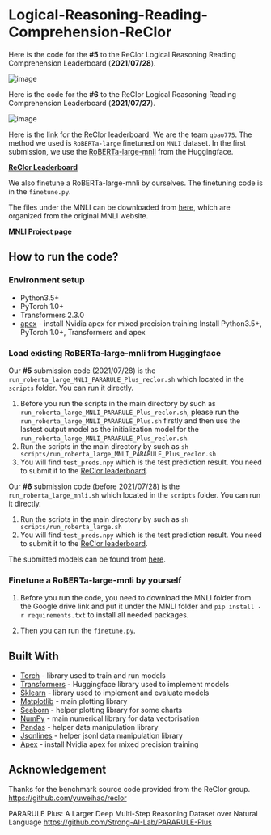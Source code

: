 # Logical-Reasoning-Reading-Comprehension-ReClor
Here is the code for the **#5** to the ReClor Logical Reasoning Reading Comprehension Leaderboard (**2021/07/28**). 

![image](https://user-images.githubusercontent.com/23516191/127267725-54938a0c-c3d9-41ae-a9a5-77095b11e523.png)

Here is the code for the **#6** to the ReClor Logical Reasoning Reading Comprehension Leaderboard (**2021/07/27**). 

![image](https://user-images.githubusercontent.com/23516191/125377937-f4415080-e3e1-11eb-897d-48350be6792f.png)

Here is the link for the ReClor leaderboard. We are the team `qbao775`. The method we used is `RoBERTa-large` finetuned on `MNLI` dataset. In the first submission, we use the [RoBERTa-large-mnli](https://huggingface.co/roberta-large-mnli) from the Huggingface. 

**[ReClor Leaderboard](https://eval.ai/web/challenges/challenge-page/503/leaderboard/1347)**

We also finetune a RoBERTa-large-mnli by ourselves. The finetuning code is in the `finetune.py`.

The files under the MNLI can be downloaded from [here](https://drive.google.com/drive/folders/159eVK6IsKRvzJPwdawJphnfMBr9MtDtO?usp=sharing), which are organized from the original MNLI website.

**[MNLI Project page](https://www.nyu.edu/projects/bowman/multinli/)**

##  How to run the code?
### Environment setup
- Python3.5+
- PyTorch 1.0+
- Transformers 2.3.0
- [apex](https://github.com/NVIDIA/apex) - install Nvidia apex for mixed precision training
Install Python3.5+, PyTorch 1.0+, Transformers and apex

### Load existing RoBERTa-large-mnli from Huggingface
Our **#5** submission code (2021/07/28) is the `run_roberta_large_MNLI_PARARULE_Plus_reclor.sh` which located in the `scripts` folder. You can run it directly.
1. Before you run the scripts in the main directory by such as `run_roberta_large_MNLI_PARARULE_Plus_reclor.sh`, please run the `run_roberta_large_MNLI_PARARULE_Plus.sh` firstly and then use the lastest output model as the initialization model for the `run_roberta_large_MNLI_PARARULE_Plus_reclor.sh`.
2. Run the scripts in the main directory by such as `sh scripts/run_roberta_large_MNLI_PARARULE_Plus_reclor.sh`
3. You will find `test_preds.npy` which is the test prediction result. You need to submit it to the [ReClor leaderboard](https://evalai.cloudcv.org/web/challenges/challenge-page/503/leaderboard/1347).

Our **#6** submission code (before 2021/07/28) is the `run_roberta_large_mnli.sh` which located in the `scripts` folder. You can run it directly.
1. Run the scripts in the main directory by such as `sh scripts/run_roberta_large.sh`
2. You will find `test_preds.npy` which is the test prediction result. You need to submit it to the [ReClor leaderboard](https://evalai.cloudcv.org/web/challenges/challenge-page/503/leaderboard/1347).

The submitted models can be found from [here](https://drive.google.com/drive/folders/1krlBEyBMsHGKa8i-HVCMR1l3RT4c4Ne_?usp=sharing).

### Finetune a RoBERTa-large-mnli by yourself
1. Before you run the code, you need to download the MNLI folder from the Google drive link and put it under the MNLI folder and `pip install -r requirements.txt` to install all needed packages.

2. Then you can run the `finetune.py`.

## Built With

 - [Torch](https://pytorch.org/) - library used to train and run models
 - [Transformers](https://huggingface.co/transformers/) - Huggingface library used to implement models
 - [Sklearn](https://scikit-learn.org/stable/) - library used to implement and evaluate models
 - [Matplotlib](https://matplotlib.org/) - main plotting library
 - [Seaborn](https://seaborn.pydata.org/) - helper plotting library for some charts
 - [NumPy](http://www.numpy.org/) - main numerical library for data vectorisation
 - [Pandas](https://pandas.pydata.org/) - helper data manipulation library
 - [Jsonlines](https://pypi.org/project/jsonlines/) - helper jsonl data manipulation library
 - [Apex](https://github.com/NVIDIA/apex/) - install Nvidia apex for mixed precision training

## Acknowledgement
Thanks for the benchmark source code provided from the ReClor group.
https://github.com/yuweihao/reclor

PARARULE Plus: A Larger Deep Multi-Step Reasoning Dataset over Natural Language
https://github.com/Strong-AI-Lab/PARARULE-Plus
